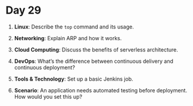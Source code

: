 # Day 29


1. **Linux**: Describe the `top` command and its usage.

2. **Networking**: Explain ARP and how it works.

3. **Cloud Computing**: Discuss the benefits of serverless architecture.

4. **DevOps**: What’s the difference between continuous delivery and continuous deployment?

5. **Tools & Technology**: Set up a basic Jenkins job.

6. **Scenario**: An application needs automated testing before deployment. How would you set this up?



